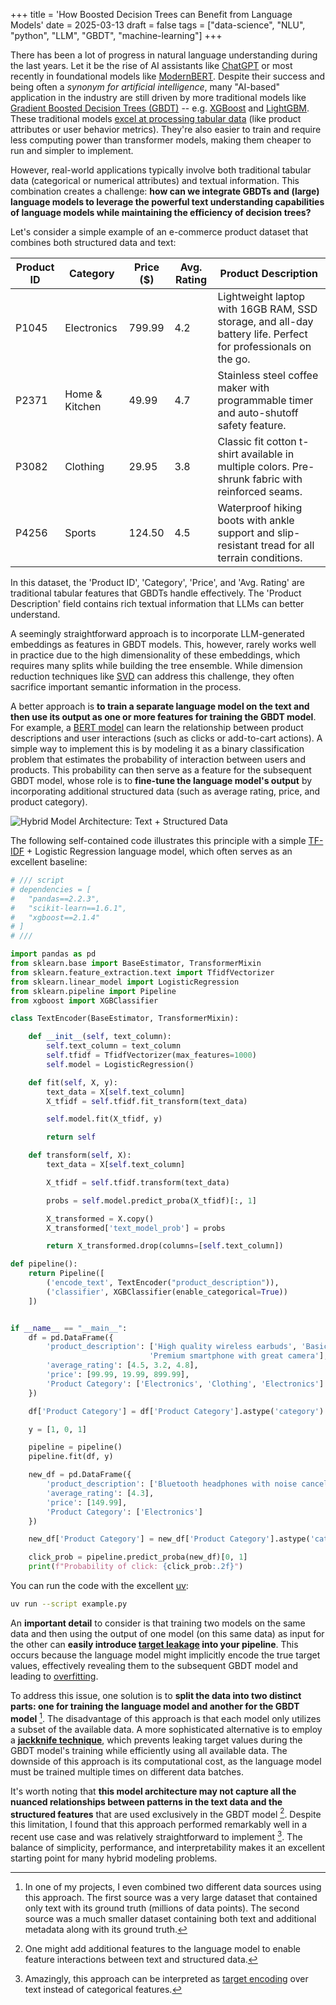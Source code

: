 +++
title = 'How Boosted Decision Trees can Benefit from Language Models'
date = 2025-03-13
draft = false
tags = ["data-science", "NLU", "python", "LLM", "GBDT", "machine-learning"]
+++

There has been a lot of progress in natural language understanding during the last years. Let it be the rise of AI assistants like [ChatGPT](http://chatgpt.com) or most recently in foundational models like [ModernBERT](https://huggingface.co/blog/modernbert). Despite their success and being often a *synonym for artificial intelligence*, many "AI-based" application in the industry are still driven by more traditional models like [Gradient Boosted Decision Trees (GBDT)](https://developers.google.com/machine-learning/decision-forests/intro-to-gbdt) -- e.g. [XGBoost](https://xgboost.readthedocs.io/en/latest/) and [LightGBM](https://lightgbm.readthedocs.io/en/latest/Advanced-Topics.html). These traditional models [excel at processing tabular data](https://arxiv.org/abs/2207.08815) (like product attributes or user behavior metrics). They're also easier to train and require less computing power than transformer models, making them cheaper to run and simpler to implement.

However, real-world applications typically involve both traditional tabular data (categorical or numerical attributes) and textual information. This combination creates a challenge: **how can we integrate GBDTs and (large) language models to leverage the powerful text understanding capabilities of language models while maintaining the efficiency of decision trees?**

Let's consider a simple example of an e-commerce product dataset that combines both structured data and text:

| Product ID | Category     | Price ($) | Avg. Rating | Product Description                                       |
|------------|--------------|-----------|-------------|-----------------------------------------------------------|
| P1045      | Electronics  | 799.99    | 4.2         | Lightweight laptop with 16GB RAM, SSD storage, and all-day battery life. Perfect for professionals on the go. |
| P2371      | Home & Kitchen | 49.99   | 4.7         | Stainless steel coffee maker with programmable timer and auto-shutoff safety feature. |
| P3082      | Clothing     | 29.95     | 3.8         | Classic fit cotton t-shirt available in multiple colors. Pre-shrunk fabric with reinforced seams. |
| P4256      | Sports       | 124.50    | 4.5         | Waterproof hiking boots with ankle support and slip-resistant tread for all terrain conditions. |

In this dataset, the 'Product ID', 'Category', 'Price', and 'Avg. Rating' are traditional tabular features that GBDTs handle effectively. The 'Product Description' field contains rich textual information that LLMs can better understand. 

A seemingly straightforward approach is to incorporate LLM-generated embeddings as features in GBDT models. This, however, rarely works well in practice due to the high dimensionality of these embeddings, which requires many splits while building the tree ensemble. While dimension reduction techniques like [SVD](https://scikit-learn.org/stable/modules/generated/sklearn.decomposition.TruncatedSVD.html) can address this challenge, they often sacrifice important semantic information in the process.

A better approach is **to train a separate language model on the text and then use its output as one or more features for training the GBDT model**. For example, a [BERT model](https://huggingface.co/blog/modernbert) can learn the relationship between product descriptions and user interactions (such as clicks or add-to-cart actions). A simple way to implement this is by modeling it as a binary classification problem that estimates the probability of interaction between users and products. This probability can then serve as a feature for the subsequent GBDT model, whose role is to **fine-tune the language model's output** by incorporating additional structured data (such as average rating, price, and product category).

![Hybrid Model Architecture: Text + Structured Data](/hybrid_model.png)

The following self-contained code illustrates this principle with a simple [TF-IDF](https://scikit-learn.org/stable/modules/feature_extraction.html#tfidf-term-weighting) + Logistic Regression language model, which often serves as an excellent baseline:

```python
# /// script
# dependencies = [
#   "pandas==2.2.3",
#   "scikit-learn==1.6.1",
#   "xgboost==2.1.4"
# ]
# ///

import pandas as pd
from sklearn.base import BaseEstimator, TransformerMixin
from sklearn.feature_extraction.text import TfidfVectorizer
from sklearn.linear_model import LogisticRegression
from sklearn.pipeline import Pipeline
from xgboost import XGBClassifier

class TextEncoder(BaseEstimator, TransformerMixin):

    def __init__(self, text_column):
        self.text_column = text_column
        self.tfidf = TfidfVectorizer(max_features=1000)
        self.model = LogisticRegression()

    def fit(self, X, y):
        text_data = X[self.text_column]
        X_tfidf = self.tfidf.fit_transform(text_data)

        self.model.fit(X_tfidf, y)

        return self

    def transform(self, X):
        text_data = X[self.text_column]

        X_tfidf = self.tfidf.transform(text_data)

        probs = self.model.predict_proba(X_tfidf)[:, 1]

        X_transformed = X.copy()
        X_transformed['text_model_prob'] = probs

        return X_transformed.drop(columns=[self.text_column])

def pipeline():
    return Pipeline([
        ('encode_text', TextEncoder("product_description")),
        ('classifier', XGBClassifier(enable_categorical=True))
    ])


if __name__ == "__main__":
    df = pd.DataFrame({
        'product_description': ['High quality wireless earbuds', 'Basic t-shirt', 
                               'Premium smartphone with great camera'],
        'average_rating': [4.5, 3.2, 4.8],
        'price': [99.99, 19.99, 899.99],
        'Product Category': ['Electronics', 'Clothing', 'Electronics']
    })

    df['Product Category'] = df['Product Category'].astype('category')

    y = [1, 0, 1]  

    pipeline = pipeline()
    pipeline.fit(df, y)

    new_df = pd.DataFrame({
        'product_description': ['Bluetooth headphones with noise cancellation'],
        'average_rating': [4.3],
        'price': [149.99],
        'Product Category': ['Electronics']
    })

    new_df['Product Category'] = new_df['Product Category'].astype('category')

    click_prob = pipeline.predict_proba(new_df)[0, 1]
    print(f"Probability of click: {click_prob:.2f}")
```

You can run the code with the excellent [uv](https://docs.astral.sh/uv/):

```bash
uv run --script example.py
```

An **important detail** to consider is that training two models on the same data and then using the output of one model (on this same data) as input for the other can **easily introduce [target leakage](https://www.kaggle.com/code/alexisbcook/data-leakage) into your pipeline**. This occurs because the language model might implicitly encode the true target values, effectively revealing them to the subsequent GBDT model and leading to [overfitting](https://www.kaggle.com/code/dansbecker/underfitting-and-overfitting).

To address this issue, one solution is to **split the data into two distinct parts: one for training the language model and another for the GBDT model** [^3]. The disadvantage of this approach is that each model only utilizes a subset of the available data. A more sophisticated alternative is to employ a **[jackknife technique](https://en.wikipedia.org/wiki/Jackknife_resampling)**, which prevents leaking target values during the GBDT model's training while efficiently using all available data. The downside of this approach is its computational cost, as the language model must be trained multiple times on different data batches.

It's worth noting that **this model architecture may not capture all the nuanced relationships between patterns in the text data and the structured features** that are used exclusively in the GBDT model [^1]. Despite this limitation, I found that this approach performed remarkably well in a recent use case and was relatively straightforward to implement [^2]. The balance of simplicity, performance, and interpretability makes it an excellent starting point for many hybrid modeling problems.

[^1]: One might add additional features to the language model to enable feature interactions between text and structured data.

[^2]: Amazingly, this approach can be interpreted as [target encoding](https://www.kaggle.com/code/ryanholbrook/target-encoding) over text instead of categorical features.

[^3]: In one of my projects, I even combined two different data sources using this approach. The first source was a very large dataset that contained only text with its ground truth (millions of data points). The second source was a much smaller dataset containing both text and additional metadata along with its ground truth.
